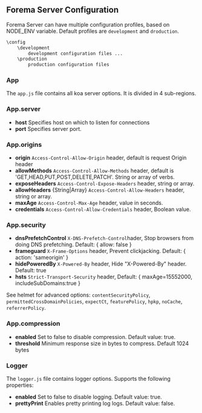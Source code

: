 ## Forema Server Configuration

Forema Server can have multiple configuration profiles, based on NODE_ENV variable.
Default profiles are `development` and `droduction`.

```bash
\config
    \development
        development configuration files ...
    \production
        production configuration files
```

### App

The `app.js` file contains all koa server options. It is divided in 4 sub-regions.

### App.server
- **host** Specifies host on which to listen for connections
- **port** Specifies server port.

### App.origins
- **origin** `Access-Control-Allow-Origin` header, default is request Origin header
- **allowMethods** `Access-Control-Allow-Methods` header, default is 'GET,HEAD,PUT,POST,DELETE,PATCH'. String or array of verbs.
- **exposeHeaders** `Access-Control-Expose-Headers` header, string or array.
- **allowHeaders** {String|Array}  `Access-Control-Allow-Headers` header, string or array.
- **maxAge** `Access-Control-Max-Age` header, value in seconds.
- **credentials** `Access-Control-Allow-Credentials` header, Boolean value.

### App.security
 - **dnsPrefetchControl** `X-DNS-Prefetch-Control`hader, Stop browsers from doing DNS prefetching. Default: { allow: false }
 - **frameguard** `X-Frame-Options` header, Prevent clickjacking. Default: { action: 'sameorigin' }
 - **hidePoweredBy** `X-Powered-By` header, Hide "X-Powered-By" header. Default: true
 - **hsts** `Strict-Transport-Security` header, Default: { maxAge=15552000, includeSubDomains:true }

See helmet for advanced options: `contentSecurityPolicy`, `permittedCrossDomainPolicies`, `expectCt`, `featurePolicy`, `hpkp`, `noCache`, `referrerPolicy`.

### App.compression
 - **enabled** Set to false to disable compression. Default value: true.
 - **threshold** Minimum response size in bytes to compress. Default 1024 bytes 

### Logger

The `logger.js` file contains logger options. Supports the following properties:

- **enabled** Set to false to disable logging. Default value: true.
- **prettyPrint** Enables pretty printing log logs. Default value: false.
